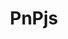 ---
title: "PnPjs"
description: "Call SharePoint, Graph, and Microsoft 365 REST APIs in a type-safe way with fluent libraries. For SPFx, Nodejs, or any JavaScript project."
image: "images/sdks-background-pnpjs.webp"
externalLink: "https://pnp.github.io/pnpjs/"
---